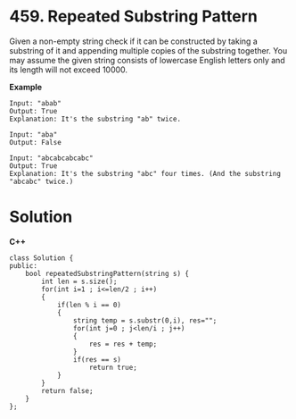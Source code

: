 # 459. Repeated Substring Pattern
Given a non-empty string check if it can be constructed by taking a substring of it and appending multiple copies of the 
substring together. You may assume the given string consists of lowercase English letters only and its length will not exceed
10000.

**Example**
```
Input: "abab"
Output: True
Explanation: It's the substring "ab" twice.

Input: "aba"
Output: False

Input: "abcabcabcabc"
Output: True
Explanation: It's the substring "abc" four times. (And the substring "abcabc" twice.)
```

# Solution
**C++**
```
class Solution {
public:
    bool repeatedSubstringPattern(string s) {
        int len = s.size();
        for(int i=1 ; i<=len/2 ; i++)
        {
            if(len % i == 0)
            {
                string temp = s.substr(0,i), res="";
                for(int j=0 ; j<len/i ; j++)
                {
                    res = res + temp;
                }
                if(res == s)
                    return true;
            }
        }
        return false;
    }
};
```
